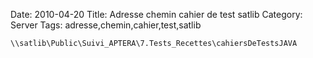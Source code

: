 Date: 2010-04-20
Title: Adresse chemin cahier de test satlib
Category: Server
Tags: adresse,chemin,cahier,test,satlib

    \\satlib\Public\Suivi_APTERA\7.Tests_Recettes\cahiersDeTestsJAVA
